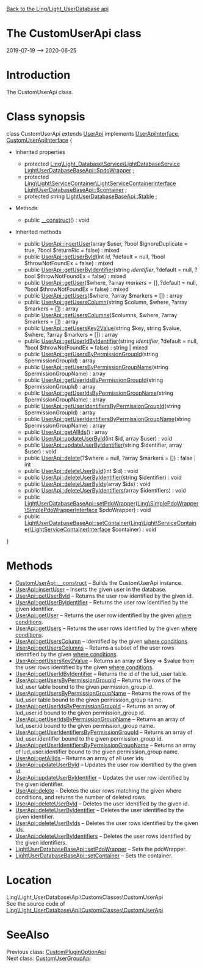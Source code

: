[Back to the Ling/Light_UserDatabase api](https://github.com/lingtalfi/Light_UserDatabase/blob/master/doc/api/Ling/Light_UserDatabase.md)



The CustomUserApi class
================
2019-07-19 --> 2020-06-25






Introduction
============

The CustomUserApi class.



Class synopsis
==============


class <span class="pl-k">CustomUserApi</span> extends [UserApi](https://github.com/lingtalfi/Light_UserDatabase/blob/master/doc/api/Ling/Light_UserDatabase/Api/Generated/Classes/UserApi.md) implements [UserApiInterface](https://github.com/lingtalfi/Light_UserDatabase/blob/master/doc/api/Ling/Light_UserDatabase/Api/Generated/Interfaces/UserApiInterface.md), [CustomUserApiInterface](https://github.com/lingtalfi/Light_UserDatabase/blob/master/doc/api/Ling/Light_UserDatabase/Api/Custom/Interfaces/CustomUserApiInterface.md) {

- Inherited properties
    - protected [Ling\Light_Database\Service\LightDatabaseService](https://github.com/lingtalfi/Light_Database/blob/master/doc/api/Ling/Light_Database/Service/LightDatabaseService.md) [LightUserDatabaseBaseApi::$pdoWrapper](#property-pdoWrapper) ;
    - protected [Ling\Light\ServiceContainer\LightServiceContainerInterface](https://github.com/lingtalfi/Light/blob/master/doc/api/Ling/Light/ServiceContainer/LightServiceContainerInterface.md) [LightUserDatabaseBaseApi::$container](#property-container) ;
    - protected string [LightUserDatabaseBaseApi::$table](#property-table) ;

- Methods
    - public [__construct](https://github.com/lingtalfi/Light_UserDatabase/blob/master/doc/api/Ling/Light_UserDatabase/Api/Custom/Classes/CustomUserApi/__construct.md)() : void

- Inherited methods
    - public [UserApi::insertUser](https://github.com/lingtalfi/Light_UserDatabase/blob/master/doc/api/Ling/Light_UserDatabase/Api/Generated/Classes/UserApi/insertUser.md)(array $user, ?bool $ignoreDuplicate = true, ?bool $returnRic = false) : mixed
    - public [UserApi::getUserById](https://github.com/lingtalfi/Light_UserDatabase/blob/master/doc/api/Ling/Light_UserDatabase/Api/Generated/Classes/UserApi/getUserById.md)(int $id, ?$default = null, ?bool $throwNotFoundEx = false) : mixed
    - public [UserApi::getUserByIdentifier](https://github.com/lingtalfi/Light_UserDatabase/blob/master/doc/api/Ling/Light_UserDatabase/Api/Generated/Classes/UserApi/getUserByIdentifier.md)(string $identifier, ?$default = null, ?bool $throwNotFoundEx = false) : mixed
    - public [UserApi::getUser](https://github.com/lingtalfi/Light_UserDatabase/blob/master/doc/api/Ling/Light_UserDatabase/Api/Generated/Classes/UserApi/getUser.md)($where, ?array $markers = [], ?$default = null, ?bool $throwNotFoundEx = false) : mixed
    - public [UserApi::getUsers](https://github.com/lingtalfi/Light_UserDatabase/blob/master/doc/api/Ling/Light_UserDatabase/Api/Generated/Classes/UserApi/getUsers.md)($where, ?array $markers = []) : array
    - public [UserApi::getUsersColumn](https://github.com/lingtalfi/Light_UserDatabase/blob/master/doc/api/Ling/Light_UserDatabase/Api/Generated/Classes/UserApi/getUsersColumn.md)(string $column, $where, ?array $markers = []) : array
    - public [UserApi::getUsersColumns](https://github.com/lingtalfi/Light_UserDatabase/blob/master/doc/api/Ling/Light_UserDatabase/Api/Generated/Classes/UserApi/getUsersColumns.md)($columns, $where, ?array $markers = []) : array
    - public [UserApi::getUsersKey2Value](https://github.com/lingtalfi/Light_UserDatabase/blob/master/doc/api/Ling/Light_UserDatabase/Api/Generated/Classes/UserApi/getUsersKey2Value.md)(string $key, string $value, $where, ?array $markers = []) : array
    - public [UserApi::getUserIdByIdentifier](https://github.com/lingtalfi/Light_UserDatabase/blob/master/doc/api/Ling/Light_UserDatabase/Api/Generated/Classes/UserApi/getUserIdByIdentifier.md)(string $identifier, ?$default = null, ?bool $throwNotFoundEx = false) : string | mixed
    - public [UserApi::getUsersByPermissionGroupId](https://github.com/lingtalfi/Light_UserDatabase/blob/master/doc/api/Ling/Light_UserDatabase/Api/Generated/Classes/UserApi/getUsersByPermissionGroupId.md)(string $permissionGroupId) : array
    - public [UserApi::getUsersByPermissionGroupName](https://github.com/lingtalfi/Light_UserDatabase/blob/master/doc/api/Ling/Light_UserDatabase/Api/Generated/Classes/UserApi/getUsersByPermissionGroupName.md)(string $permissionGroupName) : array
    - public [UserApi::getUserIdsByPermissionGroupId](https://github.com/lingtalfi/Light_UserDatabase/blob/master/doc/api/Ling/Light_UserDatabase/Api/Generated/Classes/UserApi/getUserIdsByPermissionGroupId.md)(string $permissionGroupId) : array
    - public [UserApi::getUserIdsByPermissionGroupName](https://github.com/lingtalfi/Light_UserDatabase/blob/master/doc/api/Ling/Light_UserDatabase/Api/Generated/Classes/UserApi/getUserIdsByPermissionGroupName.md)(string $permissionGroupName) : array
    - public [UserApi::getUserIdentifiersByPermissionGroupId](https://github.com/lingtalfi/Light_UserDatabase/blob/master/doc/api/Ling/Light_UserDatabase/Api/Generated/Classes/UserApi/getUserIdentifiersByPermissionGroupId.md)(string $permissionGroupId) : array
    - public [UserApi::getUserIdentifiersByPermissionGroupName](https://github.com/lingtalfi/Light_UserDatabase/blob/master/doc/api/Ling/Light_UserDatabase/Api/Generated/Classes/UserApi/getUserIdentifiersByPermissionGroupName.md)(string $permissionGroupName) : array
    - public [UserApi::getAllIds](https://github.com/lingtalfi/Light_UserDatabase/blob/master/doc/api/Ling/Light_UserDatabase/Api/Generated/Classes/UserApi/getAllIds.md)() : array
    - public [UserApi::updateUserById](https://github.com/lingtalfi/Light_UserDatabase/blob/master/doc/api/Ling/Light_UserDatabase/Api/Generated/Classes/UserApi/updateUserById.md)(int $id, array $user) : void
    - public [UserApi::updateUserByIdentifier](https://github.com/lingtalfi/Light_UserDatabase/blob/master/doc/api/Ling/Light_UserDatabase/Api/Generated/Classes/UserApi/updateUserByIdentifier.md)(string $identifier, array $user) : void
    - public [UserApi::delete](https://github.com/lingtalfi/Light_UserDatabase/blob/master/doc/api/Ling/Light_UserDatabase/Api/Generated/Classes/UserApi/delete.md)(?$where = null, ?array $markers = []) : false | int
    - public [UserApi::deleteUserById](https://github.com/lingtalfi/Light_UserDatabase/blob/master/doc/api/Ling/Light_UserDatabase/Api/Generated/Classes/UserApi/deleteUserById.md)(int $id) : void
    - public [UserApi::deleteUserByIdentifier](https://github.com/lingtalfi/Light_UserDatabase/blob/master/doc/api/Ling/Light_UserDatabase/Api/Generated/Classes/UserApi/deleteUserByIdentifier.md)(string $identifier) : void
    - public [UserApi::deleteUserByIds](https://github.com/lingtalfi/Light_UserDatabase/blob/master/doc/api/Ling/Light_UserDatabase/Api/Generated/Classes/UserApi/deleteUserByIds.md)(array $ids) : void
    - public [UserApi::deleteUserByIdentifiers](https://github.com/lingtalfi/Light_UserDatabase/blob/master/doc/api/Ling/Light_UserDatabase/Api/Generated/Classes/UserApi/deleteUserByIdentifiers.md)(array $identifiers) : void
    - public [LightUserDatabaseBaseApi::setPdoWrapper](https://github.com/lingtalfi/Light_UserDatabase/blob/master/doc/api/Ling/Light_UserDatabase/Api/Generated/Classes/LightUserDatabaseBaseApi/setPdoWrapper.md)([Ling\SimplePdoWrapper\SimplePdoWrapperInterface](https://github.com/lingtalfi/SimplePdoWrapper/blob/master/doc/api/Ling/SimplePdoWrapper/SimplePdoWrapperInterface.md) $pdoWrapper) : void
    - public [LightUserDatabaseBaseApi::setContainer](https://github.com/lingtalfi/Light_UserDatabase/blob/master/doc/api/Ling/Light_UserDatabase/Api/Generated/Classes/LightUserDatabaseBaseApi/setContainer.md)([Ling\Light\ServiceContainer\LightServiceContainerInterface](https://github.com/lingtalfi/Light/blob/master/doc/api/Ling/Light/ServiceContainer/LightServiceContainerInterface.md) $container) : void

}






Methods
==============

- [CustomUserApi::__construct](https://github.com/lingtalfi/Light_UserDatabase/blob/master/doc/api/Ling/Light_UserDatabase/Api/Custom/Classes/CustomUserApi/__construct.md) &ndash; Builds the CustomUserApi instance.
- [UserApi::insertUser](https://github.com/lingtalfi/Light_UserDatabase/blob/master/doc/api/Ling/Light_UserDatabase/Api/Generated/Classes/UserApi/insertUser.md) &ndash; Inserts the given user in the database.
- [UserApi::getUserById](https://github.com/lingtalfi/Light_UserDatabase/blob/master/doc/api/Ling/Light_UserDatabase/Api/Generated/Classes/UserApi/getUserById.md) &ndash; Returns the user row identified by the given id.
- [UserApi::getUserByIdentifier](https://github.com/lingtalfi/Light_UserDatabase/blob/master/doc/api/Ling/Light_UserDatabase/Api/Generated/Classes/UserApi/getUserByIdentifier.md) &ndash; Returns the user row identified by the given identifier.
- [UserApi::getUser](https://github.com/lingtalfi/Light_UserDatabase/blob/master/doc/api/Ling/Light_UserDatabase/Api/Generated/Classes/UserApi/getUser.md) &ndash; Returns the user row identified by the given [where conditions](https://github.com/lingtalfi/SimplePdoWrapper#the-where-conditions).
- [UserApi::getUsers](https://github.com/lingtalfi/Light_UserDatabase/blob/master/doc/api/Ling/Light_UserDatabase/Api/Generated/Classes/UserApi/getUsers.md) &ndash; Returns the user rows identified by the given [where conditions](https://github.com/lingtalfi/SimplePdoWrapper#the-where-conditions).
- [UserApi::getUsersColumn](https://github.com/lingtalfi/Light_UserDatabase/blob/master/doc/api/Ling/Light_UserDatabase/Api/Generated/Classes/UserApi/getUsersColumn.md) &ndash; identified by the given [where conditions](https://github.com/lingtalfi/SimplePdoWrapper#the-where-conditions).
- [UserApi::getUsersColumns](https://github.com/lingtalfi/Light_UserDatabase/blob/master/doc/api/Ling/Light_UserDatabase/Api/Generated/Classes/UserApi/getUsersColumns.md) &ndash; Returns a subset of the user rows identified by the given [where conditions](https://github.com/lingtalfi/SimplePdoWrapper#the-where-conditions).
- [UserApi::getUsersKey2Value](https://github.com/lingtalfi/Light_UserDatabase/blob/master/doc/api/Ling/Light_UserDatabase/Api/Generated/Classes/UserApi/getUsersKey2Value.md) &ndash; Returns an array of $key => $value from the user rows identified by the given [where conditions](https://github.com/lingtalfi/SimplePdoWrapper#the-where-conditions).
- [UserApi::getUserIdByIdentifier](https://github.com/lingtalfi/Light_UserDatabase/blob/master/doc/api/Ling/Light_UserDatabase/Api/Generated/Classes/UserApi/getUserIdByIdentifier.md) &ndash; Returns the id of the lud_user table.
- [UserApi::getUsersByPermissionGroupId](https://github.com/lingtalfi/Light_UserDatabase/blob/master/doc/api/Ling/Light_UserDatabase/Api/Generated/Classes/UserApi/getUsersByPermissionGroupId.md) &ndash; Returns the rows of the lud_user table bound to the given permission_group id.
- [UserApi::getUsersByPermissionGroupName](https://github.com/lingtalfi/Light_UserDatabase/blob/master/doc/api/Ling/Light_UserDatabase/Api/Generated/Classes/UserApi/getUsersByPermissionGroupName.md) &ndash; Returns the rows of the lud_user table bound to the given permission_group name.
- [UserApi::getUserIdsByPermissionGroupId](https://github.com/lingtalfi/Light_UserDatabase/blob/master/doc/api/Ling/Light_UserDatabase/Api/Generated/Classes/UserApi/getUserIdsByPermissionGroupId.md) &ndash; Returns an array of lud_user.id bound to the given permission_group id.
- [UserApi::getUserIdsByPermissionGroupName](https://github.com/lingtalfi/Light_UserDatabase/blob/master/doc/api/Ling/Light_UserDatabase/Api/Generated/Classes/UserApi/getUserIdsByPermissionGroupName.md) &ndash; Returns an array of lud_user.id bound to the given permission_group name.
- [UserApi::getUserIdentifiersByPermissionGroupId](https://github.com/lingtalfi/Light_UserDatabase/blob/master/doc/api/Ling/Light_UserDatabase/Api/Generated/Classes/UserApi/getUserIdentifiersByPermissionGroupId.md) &ndash; Returns an array of lud_user.identifier bound to the given permission_group id.
- [UserApi::getUserIdentifiersByPermissionGroupName](https://github.com/lingtalfi/Light_UserDatabase/blob/master/doc/api/Ling/Light_UserDatabase/Api/Generated/Classes/UserApi/getUserIdentifiersByPermissionGroupName.md) &ndash; Returns an array of lud_user.identifier bound to the given permission_group name.
- [UserApi::getAllIds](https://github.com/lingtalfi/Light_UserDatabase/blob/master/doc/api/Ling/Light_UserDatabase/Api/Generated/Classes/UserApi/getAllIds.md) &ndash; Returns an array of all user ids.
- [UserApi::updateUserById](https://github.com/lingtalfi/Light_UserDatabase/blob/master/doc/api/Ling/Light_UserDatabase/Api/Generated/Classes/UserApi/updateUserById.md) &ndash; Updates the user row identified by the given id.
- [UserApi::updateUserByIdentifier](https://github.com/lingtalfi/Light_UserDatabase/blob/master/doc/api/Ling/Light_UserDatabase/Api/Generated/Classes/UserApi/updateUserByIdentifier.md) &ndash; Updates the user row identified by the given identifier.
- [UserApi::delete](https://github.com/lingtalfi/Light_UserDatabase/blob/master/doc/api/Ling/Light_UserDatabase/Api/Generated/Classes/UserApi/delete.md) &ndash; Deletes the user rows matching the given where conditions, and returns the number of deleted rows.
- [UserApi::deleteUserById](https://github.com/lingtalfi/Light_UserDatabase/blob/master/doc/api/Ling/Light_UserDatabase/Api/Generated/Classes/UserApi/deleteUserById.md) &ndash; Deletes the user identified by the given id.
- [UserApi::deleteUserByIdentifier](https://github.com/lingtalfi/Light_UserDatabase/blob/master/doc/api/Ling/Light_UserDatabase/Api/Generated/Classes/UserApi/deleteUserByIdentifier.md) &ndash; Deletes the user identified by the given identifier.
- [UserApi::deleteUserByIds](https://github.com/lingtalfi/Light_UserDatabase/blob/master/doc/api/Ling/Light_UserDatabase/Api/Generated/Classes/UserApi/deleteUserByIds.md) &ndash; Deletes the user rows identified by the given ids.
- [UserApi::deleteUserByIdentifiers](https://github.com/lingtalfi/Light_UserDatabase/blob/master/doc/api/Ling/Light_UserDatabase/Api/Generated/Classes/UserApi/deleteUserByIdentifiers.md) &ndash; Deletes the user rows identified by the given identifiers.
- [LightUserDatabaseBaseApi::setPdoWrapper](https://github.com/lingtalfi/Light_UserDatabase/blob/master/doc/api/Ling/Light_UserDatabase/Api/Generated/Classes/LightUserDatabaseBaseApi/setPdoWrapper.md) &ndash; Sets the pdoWrapper.
- [LightUserDatabaseBaseApi::setContainer](https://github.com/lingtalfi/Light_UserDatabase/blob/master/doc/api/Ling/Light_UserDatabase/Api/Generated/Classes/LightUserDatabaseBaseApi/setContainer.md) &ndash; Sets the container.





Location
=============
Ling\Light_UserDatabase\Api\Custom\Classes\CustomUserApi<br>
See the source code of [Ling\Light_UserDatabase\Api\Custom\Classes\CustomUserApi](https://github.com/lingtalfi/Light_UserDatabase/blob/master/Api/Custom/Classes/CustomUserApi.php)



SeeAlso
==============
Previous class: [CustomPluginOptionApi](https://github.com/lingtalfi/Light_UserDatabase/blob/master/doc/api/Ling/Light_UserDatabase/Api/Custom/Classes/CustomPluginOptionApi.md)<br>Next class: [CustomUserGroupApi](https://github.com/lingtalfi/Light_UserDatabase/blob/master/doc/api/Ling/Light_UserDatabase/Api/Custom/Classes/CustomUserGroupApi.md)<br>
